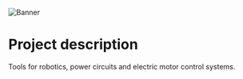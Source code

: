 ![Banner](./media/kaepek-banner3.png)

# Project description

Tools for robotics, power circuits and electric motor control systems.
